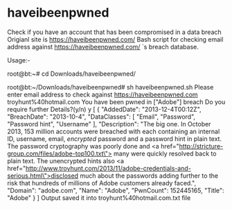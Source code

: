 haveibeenpwned
==============

Check if you have an account that has been compromised in a data breach Origianl site is https://haveibeenpwned.com/
Bash script for checking email address against https://haveibeenpwned.com/ `s breach database.


Usage:-

root@bt:~# cd Downloads/haveibeenpwned/

root@bt:~/Downloads/haveibeenpwned# sh haveibeenpwned.sh 
Please enter email address to check against https://haveibeenpwned.com
troyhunt%40hotmail.com
You have been pwned in ["Adobe"] breach 
Do you require further Details?(y/n)
y
[
    {
        "AddedDate": "2013-12-4T00:12Z", 
        "BreachDate": "2013-10-4", 
        "DataClasses": [
            "Email", 
            "Password", 
            "Password hint", 
            "Username"
        ], 
        "Description": "The big one. In October 2013, 153 million accounts were breached with each containing an internal ID, username, email, <em>encrypted</em> password and a password hint in plain text. The password cryptography was poorly done and <a href=\"http://stricture-group.com/files/adobe-top100.txt\"> many were quickly resolved back to plain text</a>. The unencrypted hints also <a href=\"http://www.troyhunt.com/2013/11/adobe-credentials-and-serious.html\">disclosed much about the passwords</a> adding further to the risk that hundreds of millions of Adobe customers already faced.", 
        "Domain": "adobe.com", 
        "Name": "Adobe", 
        "PwnCount": 152445165, 
        "Title": "Adobe"
    }
]
Output saved it into troyhunt%40hotmail.com.txt file

